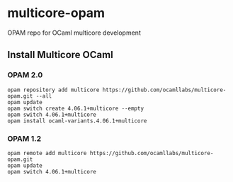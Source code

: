 # multicore-opam
OPAM repo for OCaml multicore development

## Install Multicore OCaml

### OPAM 2.0

```
opam repository add multicore https://github.com/ocamllabs/multicore-opam.git --all
opam update
opam switch create 4.06.1+multicore --empty
opam switch 4.06.1+multicore
opam install ocaml-variants.4.06.1+multicore
```

### OPAM 1.2

```
opam remote add multicore https://github.com/ocamllabs/multicore-opam.git
opam update
opam switch 4.06.1+multicore
```

